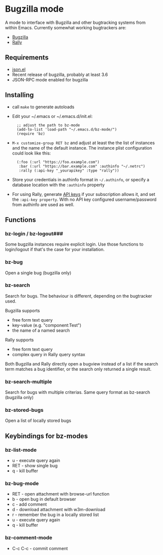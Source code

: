 # Bugzilla mode #

A mode to interface with Bugzilla and other bugtracking systems from within Emacs. Currently somewhat working bugtrackers are:

- [Bugzilla](https://www.bugzilla.org/)
- [Rally](https://www.rallydev.com/)

## Requirements ##
* [json.el](http://cvs.savannah.gnu.org/viewvc/*checkout*/emacs/lisp/json.el?root=emacs)
* Recent release of bugzilla, probably at least 3.6
* JSON-RPC mode enabled for bugzilla

## Installing ##
* call `make` to generate autoloads
* Edit your ~/.emacs or ~/.emacs.d/init.el:

        ;; adjust the path to bz-mode
        (add-to-list 'load-path "~/.emacs.d/bz-mode/")
        (require 'bz)

* `M-x customize-group RET bz` and adjust at least the the list of instances and the name of the default instance. The instance plist configuration could look like this:

        (:foo (:url "https://foo.example.com")
         :bar (:url "https://bar.example.com" :authinfo "~/.netrc")
         :rally (:api-key "_yourapikey" :type "rally"))

* Store your credentials in authinfo format in `~/.authinfo`, or specify a database location with the `:authinfo` property
* For using Rally, generate [API keys](https://rally1.rallydev.com/login/accounts/index.html#/keys) if your subscription allows it, and set the `:api-key property`. With no API key configured username/password from authinfo are used as well.

## Functions ##
### bz-login / bz-logout###
Some bugzilla instances require explicit login. Use those functions to login/logout if that's the case for your installation.
### bz-bug ###
Open a single bug (bugzilla only)
### bz-search ###
Search for bugs. The behaviour is different, depending on the bugtracker used.

Bugzilla supports
* free form text query
* key-value (e.g. "component:Test")
* the name of a named search

Rally supports
* free form text query
* complex query in Rally query syntax

Both Bugzilla and Rally directly open a bugview instead of a list if the search term matches a bug identifier, or the search only returned a single result.
### bz-search-multiple ###
Search for bugs with multiple criterias. Same query format as bz-search (bugzilla only)
### bz-stored-bugs ###
Open a list of locally stored bugs

## Keybindings for bz-modes ##
### bz-list-mode ###
* u - execute query again
* RET - show single bug
* q - kill buffer

### bz-bug-mode ###
* RET - open attachment with browse-url function
* b - open bug in default browser
* c - add comment
* d - download attachment with w3m-download
* r - remember the bug in a locally stored list
* u - execute query again
* q - kill buffer

### bz-comment-mode ###
* C-c C-c - commit comment
